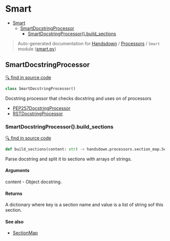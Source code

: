 # Smart

- [Smart](#smart)
  - [SmartDocstringProcessor](#smartdocstringprocessor)
    - [SmartDocstringProcessor().build_sections](#smartdocstringprocessorbuild_sections)

> Auto-generated documentation for [Handsdown](./README.md) / [Processors](./handsdown_processors_index.md) / `Smart` module ([smart.py](../handsdown/processors/smart.py))

## SmartDocstringProcessor

[🔍 find in source code](../handsdown/processors/smart.py#L9)

```python
class SmartDocstringProcessor()
```

Docstring processor that checks docstring and uses on of processors

- [PEP257DocstringProcessor](./handsdown_processors_pep257.md#pep257docstringprocessor)
- [RSTDocstringProcessor](./handsdown_processors_rst.md#rstdocstringprocessor)

### SmartDocstringProcessor().build_sections

[🔍 find in source code](../handsdown/processors/smart.py#L25)

```python
def build_sections(content: str) -> handsdown.processors.section_map.SectionMap
```

Parse docstring and split it to sections with arrays of strings.

#### Arguments

content - Object docstring.

#### Returns

A dictionary where key is a section name and value is a list of string sof this
section.

#### See also

- [SectionMap](./handsdown_processors_section_map.md#sectionmap)
